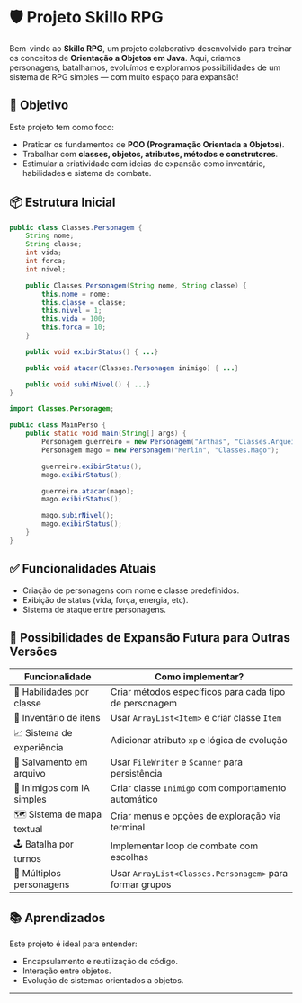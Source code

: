 
# 🛡️ Projeto Skillo RPG

Bem-vindo ao **Skillo RPG**, um projeto colaborativo desenvolvido para treinar os conceitos de **Orientação a Objetos em Java**. Aqui, criamos personagens, batalhamos, evoluímos e exploramos possibilidades de um sistema de RPG simples — com muito espaço para expansão!

## 🎯 Objetivo

Este projeto tem como foco:

- Praticar os fundamentos de **POO (Programação Orientada a Objetos)**.
- Trabalhar com **classes, objetos, atributos, métodos e construtores**.
- Estimular a criatividade com ideias de expansão como inventário, habilidades e sistema de combate.

## 📦 Estrutura Inicial

```java
public class Classes.Personagem {
    String nome;
    String classe;
    int vida;
    int forca;
    int nivel;

    public Classes.Personagem(String nome, String classe) {
        this.nome = nome;
        this.classe = classe;
        this.nivel = 1;
        this.vida = 100;
        this.forca = 10;
    }

    public void exibirStatus() { ...}

    public void atacar(Classes.Personagem inimigo) { ...}

    public void subirNivel() { ...}
}
```

```java
import Classes.Personagem;

public class MainPerso {
    public static void main(String[] args) {
        Personagem guerreiro = new Personagem("Arthas", "Classes.Arqueiro");
        Personagem mago = new Personagem("Merlin", "Classes.Mago");

        guerreiro.exibirStatus();
        mago.exibirStatus();

        guerreiro.atacar(mago);
        mago.exibirStatus();

        mago.subirNivel();
        mago.exibirStatus();
    }
}
```

## ✅ Funcionalidades Atuais

- Criação de personagens com nome e classe predefinidos.
- Exibição de status (vida, força, energia, etc).
- Sistema de ataque entre personagens.

## 🚀 Possibilidades de Expansão Futura para Outras Versões

| Funcionalidade                  | Como implementar? |
|--------------------------------|--------------------|
| 🧠 Habilidades por classe       | Criar métodos específicos para cada tipo de personagem |
| 🎒 Inventário de itens         | Usar `ArrayList<Item>` e criar classe `Item` |
| 📈 Sistema de experiência      | Adicionar atributo `xp` e lógica de evolução |
| 💾 Salvamento em arquivo       | Usar `FileWriter` e `Scanner` para persistência |
| 🧟 Inimigos com IA simples     | Criar classe `Inimigo` com comportamento automático |
| 🗺️ Sistema de mapa textual     | Criar menus e opções de exploração via terminal |
| 🕹️ Batalha por turnos         | Implementar loop de combate com escolhas |
| 👥 Múltiplos personagens       | Usar `ArrayList<Classes.Personagem>` para formar grupos |


## 📚 Aprendizados

Este projeto é ideal para entender:

- Encapsulamento e reutilização de código.
- Interação entre objetos.
- Evolução de sistemas orientados a objetos.

---
